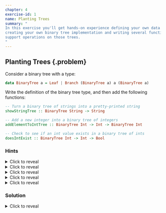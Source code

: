 ```yaml
---
chapter: 4
exercise-id: 1
name: Planting Trees
summary: "
In this exercise you'll get hands-on experience defining your own data types by
creating your own binary tree implementation and writing several functions to
support operations on those trees.
"
---
```


## Planting Trees {.problem}

Consider a binary tree with a type:

```haskell
data BinaryTree a = Leaf | Branch (BinaryTree a) a (BinaryTree a)
```

Write the definition of the binary tree type, and then add the following
functions:

```haskell
-- Turn a binary tree of strings into a pretty-printed string
showStringTree :: BinaryTree String -> String

-- Add a new integer into a binary tree of integers
addElementToIntTree :: BinaryTree Int -> Int -> BinaryTree Int

-- Check to see if an int value exists in a binary tree of ints
doesIntExist :: BinaryTree Int -> Int -> Bool
```
### Hints

<div class="hints">
<details>
<summary>Click to reveal</summary>

Try creating a helper function to turn a `BinaryTree Int` into a `BinaryTree
String` to help you test and debug your functions.

</details>

<details>
<summary>Click to reveal</summary>

You have several different options for how you can print your tree. Displaying
it visually in the terminal as a tree may be pretty difficult right
now. Instead, try thinking about other ways to print out the contents of the
tree.

</details>

<details>
<summary>Click to reveal</summary>

Don't worry about keeping your binary tree balanced. For now, try to insert
elements using the following rules:

  - If the new element is smaller than the root of the tree, insert the element
    on the left
  - If the new element is larger than the root of the tree, insert the element
    on the right
  - If the new element is the same as the root of the tree, do nothing
  - If the tree is empty, insert an element by creating a new root whose left
    and write sides are both empty leaves

</details>

<details>
<summary>Click to reveal</summary>

Use this function to convert a tree of numbers into a tree of strings, so that
you can easily print it out:

```haskell
showTree :: BinaryTree Int -> BinaryTree String
showTree Leaf = Leaf
showTree (Branch l a r) = Branch (showTree l) (show a) (showTree r)
```

</details>

<details>
<summary>Click to reveal</summary>
Try making `showString` print out the elements in order. Here's an example:

```haskell

λ t = addElementToIntTree (addElementToIntTree (addElementToIntTree Leaf 5) 0) 10

λ showStringTree $ showTree t
"0,5,10"

λ showStringTree $ showTree (addElementToIntTree t 3)
"0,3,5,10"

λ showStringTree $ showTree (addElementToIntTree t 12)
"0,5,10,12"

λ showStringTree $ showTree (addElementToIntTree t 2)
"0,2,5,10"

λ showStringTree $ showTree (addElementToIntTree t 9)
"0,5,9,10"
```
</details>

### Solution

<div class="solution">

<details>
<summary>Click to reveal</summary>
</details>

</div>
